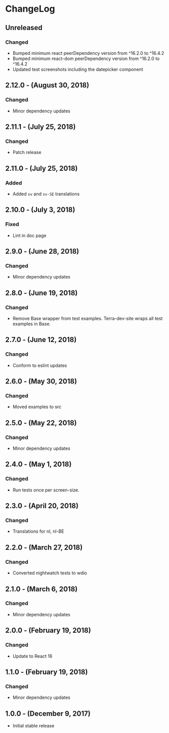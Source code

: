 ChangeLog
=========

Unreleased
----------
### Changed
* Bumped minimum react peerDependency version from ^16.2.0 to ^16.4.2
* Bumped minimum react-dom peerDependency version from ^16.2.0 to ^16.4.2
* Updated test screenshots including the datepicker component

2.12.0 - (August 30, 2018)
----------
### Changed
* Minor dependency updates

2.11.1 - (July 25, 2018)
----------
### Changed
* Patch release

2.11.0 - (July 25, 2018)
----------
### Added
* Added `sv` and `sv-SE` translations

2.10.0 - (July 3, 2018)
----------
### Fixed
* Lint in doc page

2.9.0 - (June 28, 2018)
----------
### Changed
* Minor dependency updates

2.8.0 - (June 19, 2018)
----------
### Changed
* Remove Base wrapper from test examples. Terra-dev-site wraps all test examples in Base.

2.7.0 - (June 12, 2018)
----------
### Changed
* Conform to eslint updates

2.6.0 - (May 30, 2018)
----------
### Changed
* Moved examples to src

2.5.0 - (May 22, 2018)
----------
### Changed
* Minor dependency updates

2.4.0 - (May 1, 2018)
----------
### Changed
* Run tests once per screen-size.

2.3.0 - (April 20, 2018)
----------
### Changed
* Translations for nl, nl-BE

2.2.0 - (March 27, 2018)
----------
### Changed
* Converted nightwatch tests to wdio

2.1.0 - (March 6, 2018)
----------
### Changed
* Minor dependency updates

2.0.0 - (February 19, 2018)
----------
### Changed
* Update to React 16

1.1.0 - (February 19, 2018)
----------
### Changed
* Minor dependency updates

1.0.0 - (December 9, 2017)
----------
* Initial stable release
